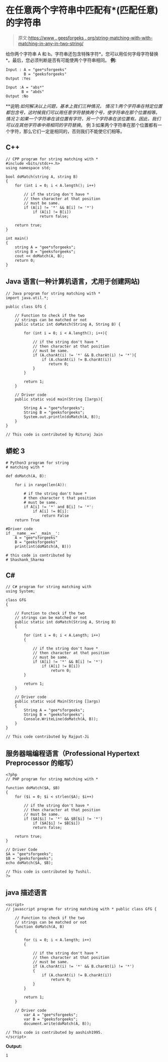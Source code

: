 # 在任意两个字符串中匹配有*(匹配任意)的字符串

> 原文:[https://www . geesforgeks . org/string-matching-with-with-matching-in-any-in-two-string/](https://www.geeksforgeeks.org/string-matching-with-that-matches-with-any-in-any-of-the-two-strings/)

给你两个字符串 A 和 b。字符串还包含特殊字符*。您可以用任何字母字符替换*。最后，您必须判断是否有可能使两个字符串相同。
**例:**

```
Input : A = "gee*sforgeeks"
        B = "geeksforgeeks"
Output :Yes

Input :A = "abs*"
       B = "abds"
Output :No
```

**说明:**如何解决以上问题，基本上我们三种情况，
情况 1:两个字符串在特定位置都包含*号，这时候我们可以用任意字符替换两个*号，使字符串在那个位置相等。
情况 2:如果一个字符串在该位置有字符，另一个字符串在该位置有*。因此，我们可以在其他字符串中用相同的字符替换*。
例 3:如果两个字符串在那个位置都有一个字符，那么它们一定是相同的，否则我们不能使它们相等。

## C++

```
// CPP program for string matching with *
#include <bits/stdc++.h>
using namespace std;

bool doMatch(string A, string B)
{
    for (int i = 0; i < A.length(); i++)

        // if the string don't have *
        // then character at that position
        // must be same.
        if (A[i] != '*' && B[i] != '*')
            if (A[i] != B[i])
               return false;

    return true;
}

int main()
{
    string A = "gee*sforgeeks";
    string B = "geeksforgeeks";
    cout << doMatch(A, B);
    return 0;
}
```

## Java 语言(一种计算机语言，尤用于创建网站)

```
// Java program for string matching with *
import java.util.*;

public class GfG {

    // Function to check if the two
    // strings can be matched or not
    public static int doMatch(String A, String B) {

        for (int i = 0; i < A.length(); i++){

            // if the string don't have *
            // then character at that position
            // must be same.
            if (A.charAt(i) != '*' && B.charAt(i) != '*'){ 
                if (A.charAt(i) != B.charAt(i))
                   return 0;
            }
        }

        return 1;
    }

    // Driver code
    public static void main(String []args){

        String A = "gee*sforgeeks";
        String B = "geeksforgeeks";
        System.out.println(doMatch(A, B));
    }
}

// This code is contributed by Rituraj Jain
```

## 蟒蛇 3

```
# Python3 program for string
# matching with *

def doMatch(A, B):

    for i in range(len(A)):

        # if the string don't have *
        # then character t that position
        # must be same.
        if A[i] != '*' and B[i] != '*':
            if A[i] != B[i]:
                return False
    return True

#Driver code
if __name__=='__main__':
    A = "gee*sforgeeks"
    B = "geeksforgeeks"
    print(int(doMatch(A, B)))

# this code is contributed by
# Shashank_Sharma
```

## C#

```
// C# program for string matching with
using System;

class GfG
{

    // Function to check if the two
    // strings can be matched or not
    public static int doMatch(String A, String B)
    {

        for (int i = 0; i < A.Length; i++)
        {

            // if the string don't have *
            // then character at that position
            // must be same.
            if (A[i] != '*' && B[i] != '*')
                if (A[i] != B[i])
                    return 0;
        }

        return 1;
    }

    // Driver code
    public static void Main(String []args)
    {
        String A = "gee*sforgeeks";
        String B = "geeksforgeeks";
        Console.WriteLine(doMatch(A, B));
    }
}

// This code contributed by Rajput-Ji
```

## 服务器端编程语言（Professional Hypertext Preprocessor 的缩写）

```
<?php
// PHP program for string matching with *

function doMatch($A, $B)
{
    for ($i = 0; $i < strlen($A); $i++)

        // if the string don't have *
        // then character at that position
        // must be same.
        if ($A[$i] != '*' && $B[$i] != '*')
            if ($A[$i] != $B[$i])
            return false;

    return true;
}

// Driver Code
$A = "gee*sforgeeks";
$B = "geeksforgeeks";
echo doMatch($A, $B);

// This code is contributed by Tushil.
?>
```

## java 描述语言

```
<script>
// javascript program for string matching with * public class GfG {

    // Function to check if the two
    // strings can be matched or not
    function doMatch(A, B)
    {

        for (i = 0; i < A.length; i++)
        {

            // if the string don't have *
            // then character at that position
            // must be same.
            if (A.charAt(i) != '*' && B.charAt(i) != '*')
            {
                if (A.charAt(i) != B.charAt(i))
                    return 0;
            }
        }

        return 1;
    }

    // Driver code
        var A = "gee*sforgeeks";
        var B = "geeksforgeeks";
        document.write(doMatch(A, B));

// This code is contributed by aashish1995.
</script>
```

**Output:** 

```
1
```